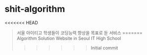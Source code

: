 # shit-algorithm
<<<<<<< HEAD
> 서울 아이티고 학생들이 코딩능력 향상을 목표로 둔 서비스
=======
Algorithm Solution Website in Seoul IT High School 
>>>>>>> Initial commit

